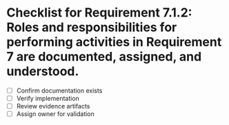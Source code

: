 # Checklist for Requirement 7.1.2: Roles and responsibilities for performing activities in Requirement 7 are documented, assigned, and understood.

- [ ] Confirm documentation exists
- [ ] Verify implementation
- [ ] Review evidence artifacts
- [ ] Assign owner for validation
